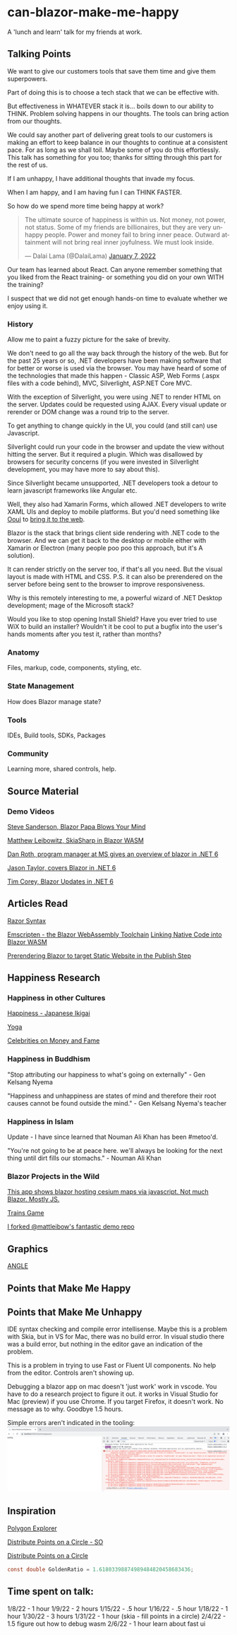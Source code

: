 # can-blazor-make-me-happy

A 'lunch and learn' talk for my friends at work.

## Talking Points

We want to give our customers tools that save them time and give them superpowers.

Part of doing this is to choose a tech stack that we can be effective with.

But effectiveness in WHATEVER stack it is... boils down to our ability to THINK. Problem solving happens in our thoughts. The tools can bring action from our thoughts.

We could say another part of delivering great tools to our customers is making an effort to keep balance in our thoughts to continue at a consistent pace. For as long as we shall toil. Maybe some of you do this effortlessly. This talk has something for you too; thanks for sitting through this part for the rest of us.

If I am unhappy, I have additional thoughts that invade my focus.

When I am happy, and I am having fun I can THINK FASTER.

So how do we spend more time being happy at work?

<blockquote class="twitter-tweet" data-partner="tweetdeck"><p lang="en" dir="ltr">The ultimate source of happiness is within us. Not money, not power, not status. Some of my friends are billionaires, but they are very unhappy people. Power and money fail to bring inner peace. Outward attainment will not bring real inner joyfulness. We must look inside.</p>&mdash; Dalai Lama (@DalaiLama) <a href="https://twitter.com/DalaiLama/status/1479385216561004548?ref_src=twsrc%5Etfw">January 7, 2022</a></blockquote>
<script async src="https://platform.twitter.com/widgets.js" charset="utf-8"></script>


Our team has learned about React. Can anyone remember something that you liked from the React training- or something you did on your own WITH the training?

I suspect that we did not get enough hands-on time to evaluate whether we enjoy using it.

### History

Allow me to paint a fuzzy picture for the sake of brevity.

We don't need to go all the way back through the history of the web. But for the past 25 years or so, .NET developers have been making software that for better or worse is used via the browser. You may have heard of some of the technologies that made this happen - Classic ASP, Web Forms (.aspx files with a code behind), MVC, Silverlight, ASP.NET Core MVC.

With the exception of Silverlight, you were using .NET to render HTML on the server. Updates could be requested using AJAX. Every visual update or rerender or DOM change was a round trip to the server.

To get anything to change quickly in the UI, you could (and still can) use Javascript.

Silverlight could run your code in the browser and update the view without hitting the server. But it required a plugin. Which was disallowed by browsers for security concerns (if you were invested in Silverlight development, you may have more to say about this).

Since Silverlight became unsupported, .NET developers took a detour to learn javascript frameworks like Angular etc.

Well, they also had Xamarin Forms, which allowed .NET developers to write XAML UIs and deploy to mobile platforms. But you'd need something like [Ooui](https://github.com/praeclarum/Ooui) to [bring it to the web](https://s3.amazonaws.com/praeclarum.org/wasm/index.html).

Blazor is the stack that brings client side rendering with .NET code to the browser. And we can get it back to the desktop or mobile either with Xamarin or Electron (many people poo poo this approach, but it's A solution).

It can render strictly on the server too, if that's all you need. But the visual layout is made with HTML and CSS. P.S. it can also be prerendered on the server before being sent to the browser to improve responsiveness.

Why is this remotely interesting to me, a powerful wizard of .NET Desktop development; mage of the Microsoft stack?

Would you like to stop opening Install Shield? Have you ever tried to use WiX to build an installer? Wouldn't it be cool to put a bugfix into the user's hands moments after you test it, rather than months?

### Anatomy

Files, markup, code, components, styling, etc.

### State Management

How does Blazor manage state?

### Tools

IDEs, Build tools, SDKs, Packages

### Community

Learning more, shared controls, help.

## Source Material

### Demo Videos

[Steve Sanderson, Blazor Papa Blows Your Mind](https://youtu.be/kesUNeBZ1Os)

[Matthew Leibowitz, SkiaSharp in Blazor WASM](https://www.youtube.com/watch?v=lVWQkpcVEWQ&list=PLdo4fOcmZ0oX-DBuRG4u58ZTAJgBAeQ-t&index=2)

[Dan Roth, program manager at MS gives an overview of blazor in .NET 6](https://youtu.be/GKu-vRxOWr8)

[Jason Taylor, covers Blazor in .NET 6](https://youtu.be/lRYrhj9lwQk)

[Tim Corey, Blazor Updates in .NET 6](https://youtu.be/wT9EOfLghlY)

## Articles Read

[Razor Syntax](https://docs.microsoft.com/en-us/aspnet/core/mvc/views/razor?view=aspnetcore-6.0)

[Emscripten - the Blazor WebAssembly Toolchain](https://emscripten.org)
[Linking Native Code into Blazor WASM](https://visualstudiomagazine.com/articles/2021/10/15/aspnet-update.aspx)

[Prerendering Blazor to target Static Website in the Publish Step](https://dev.to/j_sakamoto/pre-render-blazor-webassembly-on-static-web-hosting-at-publishing-time-50d8)

## Happiness Research

### Happiness in other Cultures

[Happiness - Japanese Ikigai](https://youtu.be/Zxj3P0enJNQ?t=337)

[Yoga](https://youtu.be/akvENoujVEY)

[Celebrities on Money and Fame](https://youtu.be/KqtRTc3VYq4)

### Happiness in Buddhism

"Stop attributing our happiness to what's going on externally" - Gen Kelsang Nyema

"Happiness and unhappiness are states of mind and therefore their root causes cannot be found outside the mind." - Gen Kelsang Nyema's teacher

### Happiness in Islam

Update - I have since learned that Nouman Ali Khan has been #metoo'd.

"You're not going to be at peace here. we'll always be looking for the next thing until dirt fills our stomachs." - Nouman Ali Khan

### Blazor Projects in the Wild

[This app shows blazor hosting cesium maps via javascript. Not much Blazor. Mostly JS.](https://github.com/HyunSeongKil/CesiumBlazorWasm/blob/master/wwwroot/index.html)

[Trains Game](https://wengier.com/Trains.NET/)

[I forked @mattleibow's fantastic demo repo](https://github.com/zackJKnight/BlazorWebAssemblyDemos/blob/main/BlazorWebAssemblyDemos/Pages/J_SkiaSharpGPU_Play.razor)

## Graphics

[ANGLE](https://chromium.googlesource.com/angle/angle/+/main/README.md)

## Points that Make Me Happy

## Points that Make Me Unhappy

IDE syntax checking and compile error intellisense. Maybe this is a problem with Skia, but in VS for Mac, there was no build error. In visual studio there was a build error, but nothing in the editor gave an indication of the problem.

This is a problem in trying to use Fast or Fluent UI components. No help from the editor. Controls aren't showing up.

Debugging a blazor app on mac doesn't 'just work' work in vscode. You have to do a research project to figure it out. it works in Visual Studio for Mac (preview) if you use Chrome. If you target Firefox, it doesn't work. No message as to why. Goodbye 1.5 hours.

Simple errors aren't indicated in the tooling:
![Errors for easy stuff](/images/blazorise_icons_error.png)

## Inspiration

[Polygon Explorer](https://www.visnos.com/demos/polygon-explorer)

[Distribute Points on a Circle - SO](https://stackoverflow.com/questions/28567166/uniformly-distribute-x-points-inside-a-circle)

[Distribute Points on a Circle](https://www.wolframcloud.com/objects/demonstrations/SunflowerSeedArrangements-source.nb)

```csharp
const double GoldenRatio = 1.61803398874989484820458683436;
```

## Time spent on talk:

1/8/22 - 1 hour
1/9/22 - 2 hours
1/15/22 - .5 hour
1/16/22 - .5 hour
1/18/22 - 1 hour
1/30/22 - 3 hours
1/31/22 - 1 hour (skia - fill points in a circle)
2/4/22 - 1.5 figure out how to debug wasm
2/6/22 - 1 hour learn about fast ui

